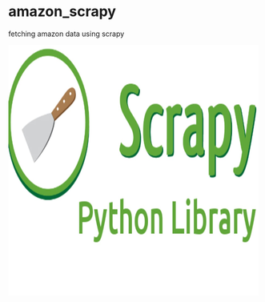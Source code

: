 # amazon_scrapy
fetching amazon data using scrapy

<img src="https://github.com/mirajhad/amazon_scrapy/blob/master/scrapy.jpg" height="500px" width="500px" alt="scrapy">
